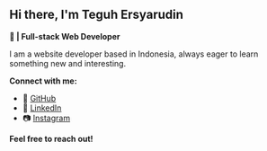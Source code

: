 ## Hi there, I'm Teguh Ersyarudin

**🚀 | Full-stack Web Developer**

I am a website developer based in Indonesia, always eager to learn something new and interesting.

**Connect with me:**

* 🐙 [GitHub](https://github.com/revxcode)
* 💼 [LinkedIn](https://www.linkedin.com/in/teguh-ersyarudin-aab190322)
* 📷 [Instagram](https://instagram.com/revenue0x)

**Feel free to reach out!**
